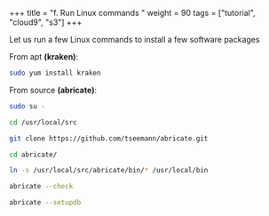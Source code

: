 +++
title = "f. Run Linux commands "
weight = 90
tags = ["tutorial", "cloud9", "s3"]
+++

Let us run a few Linux commands to install a few software packages

From apt **(kraken)**:

```bash
sudo yum install kraken
```

From source **(abricate)**:
```bash
sudo su -
```
```bash
cd /usr/local/src
```
```bash
git clone https://github.com/tseemann/abricate.git
```
```bash
cd abricate/
```
```bash
ln -s /usr/local/src/abricate/bin/* /usr/local/bin
```
```bash
abricate --check
```
```bash
abricate --setupdb
```


